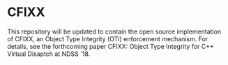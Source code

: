 # CFIXX

This repository will be updated to contain the open source implementation of CFIXX, an Object Type Integrity (OTI) 
enforcement mechanism.  For details, see the forthcoming paper CFIXX: Object Type Integrity for C++ Virtual Disaptch at NDSS '18.
